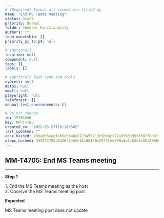 ```yaml
---
# (Required) Ensure all values are filled up
name: "End MS Teams meeting"
status: Draft
priority: Normal
folder: General Functionality
authors: ""
team_ownership: []
priority_p1_to_p4: null

# (Optional)
location: null
component: null
tags: []
labels: []

# (Optional) Test type and tools
cypress: null
detox: null
mmctl: null
playwright: null
rainforest: []
manual_test_environments: []

# Do not change
id: 19703646
key: MM-T4705
created_on: "2022-03-23T16:18:56Z"
last_updated: ""
case_hashed: 299adb6eedfeb5cbf40e0723a55213c9b68c127a9f96d3996507f8d8ff797388799bdff49785e3e2f052738a72d0759d
steps_hashed: 453373702a5d26f3ee5e15c62140c29f31ed999adc0c63d1c0512666cacdf57a096d56d99c0ab2478e3547f7afe20aa4
---
```


<!-- (Auto-generated) Based on frontmatter's "key" and "name" -->

## MM-T4705: End MS Teams meeting

---

**Step 1**

1\. End the MS Teams meeting as the host\
2\. Observe the MS Teams meeting post

**Expected**

MS Teams meeting post does not update
